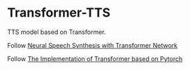 # Transformer-TTS
TTS model based on Transformer.

Follow [Neural Speech Synthesis with Transformer Network](https://arxiv.org/abs/1809.08895)

Follow [The Implementation of Transformer based on Pytorch](https://github.com/jadore801120/attention-is-all-you-need-pytorch)
